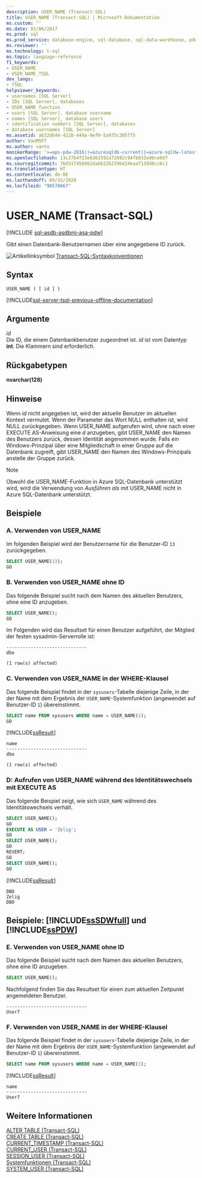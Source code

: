 ```yaml
---
description: USER_NAME (Transact-SQL)
title: USER_NAME (Transact-SQL) | Microsoft-Dokumentation
ms.custom: ''
ms.date: 03/06/2017
ms.prod: sql
ms.prod_service: database-engine, sql-database, sql-data-warehouse, pdw
ms.reviewer: ''
ms.technology: t-sql
ms.topic: language-reference
f1_keywords:
- USER_NAME
- USER_NAME_TSQL
dev_langs:
- TSQL
helpviewer_keywords:
- usernames [SQL Server]
- IDs [SQL Server], databases
- USER_NAME function
- users [SQL Server], database username
- names [SQL Server], database users
- identification numbers [SQL Server], databases
- database usernames [SQL Server]
ms.assetid: ab32d644-4228-449a-9ef0-5a975c305775
author: VanMSFT
ms.author: vanto
monikerRange: '>=aps-pdw-2016||=azuresqldb-current||=azure-sqldw-latest||>=sql-server-2016||=sqlallproducts-allversions||>=sql-server-linux-2017||=azuresqldb-mi-current'
ms.openlocfilehash: 13c27b4f23e6361592a72082c94fb033a96ce0d7
ms.sourcegitcommit: 76d31f456982dabb226239b424eaa7139d8cc6c1
ms.translationtype: HT
ms.contentlocale: de-DE
ms.lasthandoff: 09/15/2020
ms.locfileid: "90570667"
---
```

# <a name="user_name-transact-sql"></a>USER_NAME (Transact-SQL)
[!INCLUDE [sql-asdb-asdbmi-asa-pdw](../../includes/applies-to-version/sql-asdb-asdbmi-asa-pdw.md)]

  Gibt einen Datenbank-Benutzernamen über eine angegebene ID zurück.  
  
 ![Artikellinksymbol](../../database-engine/configure-windows/media/topic-link.gif "Artikellinksymbol") [Transact-SQL-Syntaxkonventionen](../../t-sql/language-elements/transact-sql-syntax-conventions-transact-sql.md)  
  
## <a name="syntax"></a>Syntax  
  
```syntaxsql  
USER_NAME ( [ id ] )  
```  
  
[!INCLUDE[sql-server-tsql-previous-offline-documentation](../../includes/sql-server-tsql-previous-offline-documentation.md)]

## <a name="arguments"></a>Argumente
 *id*  
 Die ID, die einem Datenbankbenutzer zugeordnet ist. *id* ist vom Datentyp **int**. Die Klammern sind erforderlich.  
  
## <a name="return-types"></a>Rückgabetypen  
 **nvarchar(128)**  
  
## <a name="remarks"></a>Hinweise  
 Wenn *id* nicht angegeben ist, wird der aktuelle Benutzer im aktuellen Kontext vermutet. Wenn der Parameter das Wort NULL enthalten ist, wird NULL zurückgegeben. Wenn USER_NAME aufgerufen wird, ohne nach einer EXECUTE AS-Anweisung eine *d* anzugeben, gibt USER_NAME den Namen des Benutzers zurück, dessen Identität angenommen wurde. Falls ein Windows-Prinzipal über eine Mitgliedschaft in einer Gruppe auf die Datenbank zugreift, gibt USER_NAME den Namen des Windows-Prinzipals anstelle der Gruppe zurück.  
 
> [!NOTE]
> Obwohl die USER_NAME-Funktion in Azure SQL-Datenbank unterstützt wird, wird die Verwendung von *Ausführen als* mit USER_NAME nicht in Azure SQL-Datenbank unterstützt. 
  
## <a name="examples"></a>Beispiele  
  
### <a name="a-using-user_name"></a>A. Verwenden von USER_NAME  
 Im folgenden Beispiel wird der Benutzername für die Benutzer-ID `13` zurückgegeben.  
  
```sql  
SELECT USER_NAME(13);  
GO  
```  
  
### <a name="b-using-user_name-without-an-id"></a>B. Verwenden von USER_NAME ohne ID  
 Das folgende Beispiel sucht nach dem Namen des aktuellen Benutzers, ohne eine ID anzugeben.  
  
```sql  
SELECT USER_NAME();  
GO  
```  
  
 Im Folgenden wird das Resultset für einen Benutzer aufgeführt, der Mitglied der festen sysadmin-Serverrolle ist:  
  
 ```
------------------------------  
dbo  
  
(1 row(s) affected)
```  
  
### <a name="c-using-user_name-in-the-where-clause"></a>C. Verwenden von USER_NAME in der WHERE-Klausel  
 Das folgende Beispiel findet in der `sysusers`-Tabelle diejenige Zeile, in der der Name mit dem Ergebnis der `USER_NAME`-Systemfunktion (angewendet auf Benutzer-ID `1`) übereinstimmt.  
  
```sql  
SELECT name FROM sysusers WHERE name = USER_NAME(1);  
GO  
```  
  
 [!INCLUDE[ssResult](../../includes/ssresult-md.md)]  
  
 ```
name  
------------------------------  
dbo  
  
(1 row(s) affected)
```  
  
### <a name="d-calling-user_name-during-impersonation-with-execute-as"></a>D: Aufrufen von USER_NAME während des Identitätswechsels mit EXECUTE AS  
 Das folgende Beispiel zeigt, wie sich `USER_NAME` während des Identitätswechsels verhält.  
  
```sql  
SELECT USER_NAME();  
GO  
EXECUTE AS USER = 'Zelig';  
GO  
SELECT USER_NAME();  
GO  
REVERT;  
GO  
SELECT USER_NAME();  
GO  
```  
  
 [!INCLUDE[ssResult](../../includes/ssresult-md.md)]  
  
 ```
DBO  
Zelig  
DBO
```  
  
## <a name="examples-sssdwfull-and-sspdw"></a>Beispiele: [!INCLUDE[ssSDWfull](../../includes/sssdwfull-md.md)] und [!INCLUDE[ssPDW](../../includes/sspdw-md.md)]  
  
### <a name="e-using-user_name-without-an-id"></a>E. Verwenden von USER_NAME ohne ID  
 Das folgende Beispiel sucht nach dem Namen des aktuellen Benutzers, ohne eine ID anzugeben.  
  
```sql  
SELECT USER_NAME();  
```  
  
 Nachfolgend finden Sie das Resultset für einen zum aktuellen Zeitpunkt angemeldeten Benutzer.  
  
```  
------------------------------   
User7                              
```  
  
### <a name="f-using-user_name-in-the-where-clause"></a>F. Verwenden von USER_NAME in der WHERE-Klausel  
 Das folgende Beispiel findet in der `sysusers`-Tabelle diejenige Zeile, in der der Name mit dem Ergebnis der `USER_NAME`-Systemfunktion (angewendet auf Benutzer-ID `1`) übereinstimmt.  
  
```sql  
SELECT name FROM sysusers WHERE name = USER_NAME(1);  
```  
  
 [!INCLUDE[ssResult](../../includes/ssresult-md.md)]  
  
```  
name                             
------------------------------   
User7                              
```  
  
## <a name="see-also"></a>Weitere Informationen  
 [ALTER TABLE &#40;Transact-SQL&#41;](../../t-sql/statements/alter-table-transact-sql.md)   
 [CREATE TABLE &#40;Transact-SQL&#41;](../../t-sql/statements/create-table-transact-sql.md)   
 [CURRENT_TIMESTAMP &#40;Transact-SQL&#41;](../../t-sql/functions/current-timestamp-transact-sql.md)   
 [CURRENT_USER &#40;Transact-SQL&#41;](../../t-sql/functions/current-user-transact-sql.md)   
 [SESSION_USER &#40;Transact-SQL&#41;](../../t-sql/functions/session-user-transact-sql.md)   
 [Systemfunktionen &#40;Transact-SQL&#41;](../../relational-databases/system-functions/system-functions-category-transact-sql.md)   
 [SYSTEM_USER &#40;Transact-SQL&#41;](../../t-sql/functions/system-user-transact-sql.md)  
  
